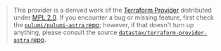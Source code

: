 > This provider is a derived work of the [Terraform Provider](https://github.com/datastax/terraform-provider-astra)
> distributed under [MPL 2.0](https://www.mozilla.org/en-US/MPL/2.0/). If you encounter a bug or missing feature,
> first check the [`pulumi/pulumi-astra` repo](https://github.com/pulumi/pulumi-astra/issues); however, if that doesn't turn up anything,
> please consult the source [`datastax/terraform-provider-astra` repo](https://github.com/datastax/terraform-provider-astra/issues).